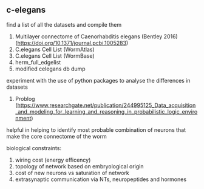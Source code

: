## c-elegans

find a list of all the datasets and compile them

1. Multilayer connectome of Caenorhabditis elegans (Bentley 2016) (https://doi.org/10.1371/journal.pcbi.1005283)
2. C.elegans Cell List (WormAtlas)
3. C.elegans Cell List (WormBase)
4. herm_full_edgelist
5. modified celegans db dump

experiment with the use of python packages to analyse the differences in datasets
1. Problog (https://www.researchgate.net/publication/244995125_Data_acquisition_and_modeling_for_learning_and_reasoning_in_probabilistic_logic_environment)

helpful in helping to identify most probable combination of neurons that make the core connectome of the worm

biological constraints:
1. wiring cost (energy efficency)
2. topology of network based on embryological origin
3. cost of new neurons vs saturation of network
4. extrasynaptic communication via NTs, neuropeptides and hormones